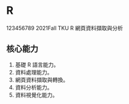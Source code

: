 # R
123456789
2021Fall TKU R 網頁資料擷取與分析

## 核心能力

1. 基礎 R 語言能力。
2. 資料處理能力。
3. 網頁資料擷取與轉換。
4. 資料分析能力。
5. 資料視覺化能力。

